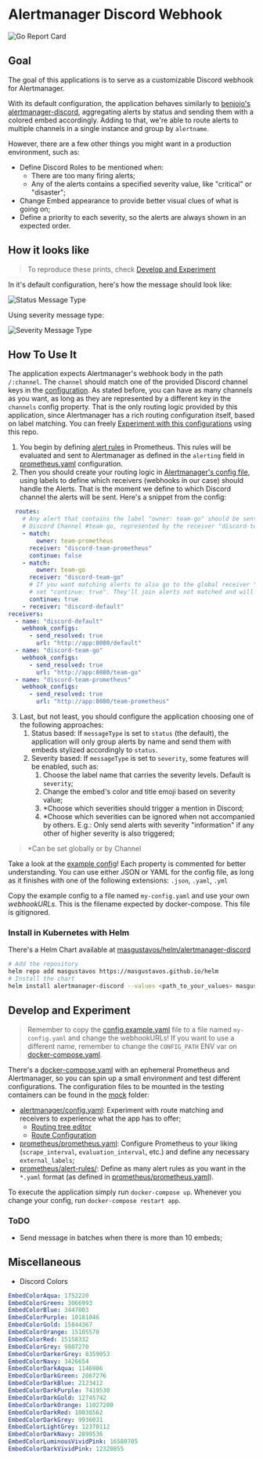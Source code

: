 # Alertmanager Discord Webhook
![Go Report Card](https://goreportcard.com/badge/github.com/masgustavos/alertmanager-discord?style=flat-square)

## Goal

The goal of this applications is to serve as a customizable Discord webhook for Alertmanager.

With its default configuration, the application behaves similarly to [benjojo's alertmanager-discord](https://github.com/benjojo/alertmanager-discord), aggregating alerts by status and sending them with a colored embed accordingly. Adding to that, we're able to route alerts to multiple channels in a single instance and group by `alertname`.

However, there are a few other things you might want in a production environment, such as:

- Define Discord Roles to be mentioned when:
  - There are too many firing alerts;
  - Any of the alerts contains a specified severity value, like "critical" or "disaster";
- Change Embed appearance to provide better visual clues of what is going on;
- Define a priority to each severity, so the alerts are always shown in an expected order.

## How it looks like

> To reproduce these prints, check [Develop and Experiment](#develop-and-experiment)

In it's default configuration, here's how the message should look like:

![Status Message Type](assets/images/status-message-type.png)

Using severity message type:

![Severity Message Type](assets/images/severity-message-type.png)

## How To Use It

The application expects Alertmanager's webhook body in the path `/:channel`. The `channel` should match one of the provided Discord channel keys in the [configuration](#configuration). As stated before, you can have as many channels as you want, as long as they are represented by a different key in the `channels` config property. That is the only routing logic provided by this application, since Alertmanager has a rich routing configuration itself, based on label matching. You can freely [Experiment with this configurations](#develop-and-experiment) using this repo.

1. You begin by defining [alert rules](mock/prometheus/alert-rules/alert-rules.yaml) in Prometheus. This rules will be evaluated and sent to Alertmanager as defined in the `alerting` field in [prometheus.yaml](mock/prometheus/prometheus.yaml) configuration.
2. Then you should create your routing logic in [Alertmanager's config file](mock/alertmanager/config.yaml), using labels to define which receivers (webhooks in our case) should handle the Alerts. That is the moment we define to which Discord channel the alerts will be sent. Here's a snippet from the config:

```yaml
  routes:
    # Any alert that contains the label "owner: team-go" should be sent to the
    # Discord Channel #team-go, represented by the receiver "discord-team-go"
    - match:
        owner: team-prometheus
      receiver: "discord-team-prometheus"
      continue: false
    - match:
        owner: team-go
      receiver: "discord-team-go"
      # If you want matching alerts to also go to the global receiver "discord-default"
      # set "continue: true". They'll join alerts not matched and will be sent together.
      continue: true
    - receiver: "discord-default"
receivers:
  - name: "discord-default"
    webhook_configs:
      - send_resolved: true
        url: "http://app:8080/default"
  - name: "discord-team-go"
    webhook_configs:
      - send_resolved: true
        url: "http://app:8080/team-go"
  - name: "discord-team-prometheus"
    webhook_configs:
      - send_resolved: true
        url: "http://app:8080/team-prometheus"
```

3. Last, but not least, you should configure the application choosing one of the following approaches:
   1. Status based: If `messageType` is set to `status` (the default), the application will only group alerts by name and send them with embeds stylized accordingly to `status`.
   2. Severity based: If `messageType` is set to `severity`, some features will be enabled, such as:
      1. Choose the label name that carries the severity levels. Default is `severity`;
      2. Change the embed's color and title emoji based on severity value;
      3. *Choose which severities should trigger a mention in Discord;
      4. *Choose which severities can be ignored when not accompanied by others. E.g.: Only send alerts with severity "information" if any other of higher severity is also triggered;

> *Can be set globally or by Channel

Take a look at the [example config](config.example.yaml)! Each property is commented for better understanding. You can use either JSON or YAML for the config file, as long as it finishes with one of the following extensions: `.json`, `.yaml`, `.yml`

Copy the example config to a file named `my-config.yaml` and use your own *webhookURLs*. This is the filename expected by docker-compose. This file is gitignored.

### Install in Kubernetes with Helm

There's a Helm Chart available at [masgustavos/helm/alertmanager-discord](https://github.com/masgustavos/helm/tree/main/charts/alertmanager-discord)

```bash
# Add the repository
helm repo add masgustavos https://masgustavos.github.io/helm
# Install the chart
helm install alertmanager-discord --values <path_to_your_values> masgustavos/alertmanager-discord
```

## Develop and Experiment

> Remember to copy the [config.example.yaml](config.example.yaml) file to a file named `my-config.yaml` and change the webhookURLs! If you want to use a different name, remember to change the `CONFIG_PATH` ENV var on [docker-compose.yaml](docker-compose.yaml).

There's a [docker-compose.yaml](docker-compose.yaml) with an ephemeral Prometheus and Alertmanager, so you can spin up a small environment and test different configurations. The configuration files to be mounted in the testing containers can be found in the [mock](mock/) folder:

- [alertmanager/config.yaml](mock/alertmanager/config.yaml): Experiment with route matching and receivers to experience what the app has to offer;
  - [Routing tree editor](https://www.prometheus.io/webtools/alerting/routing-tree-editor/)
  - [Route Configuration](https://prometheus.io/docs/alerting/latest/configuration/#route)
- [prometheus/prometheus.yaml](mock/prometheus/prometheus.yaml): Configure Prometheus to your liking (`scrape_interval`, `evaluation_interval`, etc.) and define any necessary `external_labels`;
- [prometheus/alert-rules/](mock/prometheus/alert-rules/): Define as many alert rules as you want in the `*.yaml` format (as defined in [prometheus/prometheus.yaml](mock/prometheus/prometheus.yaml)).

To execute the application simply run `docker-compose up`. Whenever you change your config, run `docker-compose restart app`.

### ToDO

- Send message in batches when there is more than 10 embeds;

## Miscellaneous

- Discord Colors

```yaml
EmbedColorAqua: 1752220
EmbedColorGreen: 3066993
EmbedColorBlue: 3447003
EmbedColorPurple: 10181046
EmbedColorGold: 15844367
EmbedColorOrange: 15105570
EmbedColorRed: 15158332
EmbedColorGrey: 9807270
EmbedColorDarkerGrey: 8359053
EmbedColorNavy: 3426654
EmbedColorDarkAqua: 1146986
EmbedColorDarkGreen: 2067276
EmbedColorDarkBlue: 2123412
EmbedColorDarkPurple: 7419530
EmbedColorDarkGold: 12745742
EmbedColorDarkOrange: 11027200
EmbedColorDarkRed: 10038562
EmbedColorDarkGrey: 9936031
EmbedColorLightGrey: 12370112
EmbedColorDarkNavy: 2899536
EmbedColorLuminousVividPink: 16580705
EmbedColorDarkVividPink: 12320855
```
